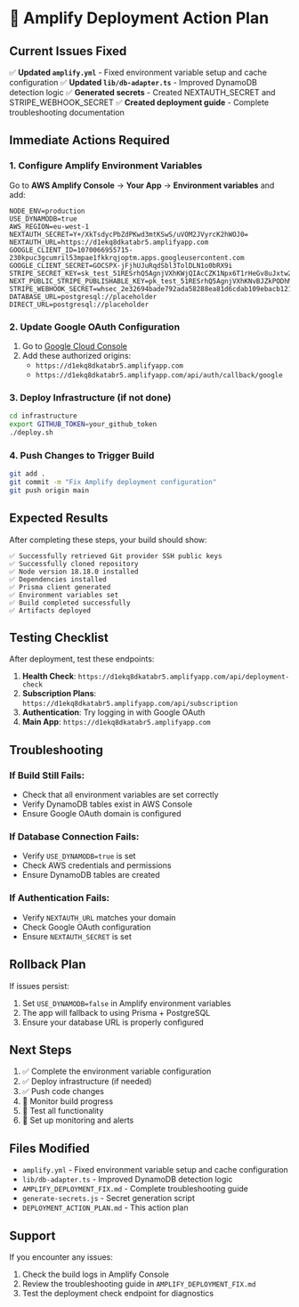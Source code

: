 # 🚀 Amplify Deployment Action Plan

## Current Issues Fixed

✅ **Updated `amplify.yml`** - Fixed environment variable setup and cache configuration
✅ **Updated `lib/db-adapter.ts`** - Improved DynamoDB detection logic
✅ **Generated secrets** - Created NEXTAUTH_SECRET and STRIPE_WEBHOOK_SECRET
✅ **Created deployment guide** - Complete troubleshooting documentation

## Immediate Actions Required

### 1. Configure Amplify Environment Variables

Go to **AWS Amplify Console** → **Your App** → **Environment variables** and add:

```
NODE_ENV=production
USE_DYNAMODB=true
AWS_REGION=eu-west-1
NEXTAUTH_SECRET=Y+/XkTsdycPbZdPKwd3mtKSwS/uVOM2JVyrcK2hWOJ0=
NEXTAUTH_URL=https://d1ekq8dkatabr5.amplifyapp.com
GOOGLE_CLIENT_ID=1070066955715-230kpuc3gcumril53mpae1fkkrqjoptm.apps.googleusercontent.com
GOOGLE_CLIENT_SECRET=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
STRIPE_SECRET_KEY=sk_test_51RESrhQ5AgnjVXhKWjQIAcCZK1Npx6T1rHeGv8uJxtw2E4PF8G2s9wTMIwHP52PRs23zeXBbn5krca5bExyYR2T600Ic9CYrRX
NEXT_PUBLIC_STRIPE_PUBLISHABLE_KEY=pk_test_51RESrhQ5AgnjVXhKNvBJZkPODhMM4CtkKTeSS8zIZeUuMSgjBR8ajmfNPxCLTsEBO9aAEJDbfTBCvDpbzoc1vqU000p2zPjLlX
STRIPE_WEBHOOK_SECRET=whsec_2e32694bade792ada58288ea81d6cdab109ebacb12186ae9bc121dc11cf8d021
DATABASE_URL=postgresql://placeholder
DIRECT_URL=postgresql://placeholder
```

### 2. Update Google OAuth Configuration

1. Go to [Google Cloud Console](https://console.cloud.google.com/)
2. Add these authorized origins:
   - `https://d1ekq8dkatabr5.amplifyapp.com`
   - `https://d1ekq8dkatabr5.amplifyapp.com/api/auth/callback/google`

### 3. Deploy Infrastructure (if not done)

```bash
cd infrastructure
export GITHUB_TOKEN=your_github_token
./deploy.sh
```

### 4. Push Changes to Trigger Build

```bash
git add .
git commit -m "Fix Amplify deployment configuration"
git push origin main
```

## Expected Results

After completing these steps, your build should show:

```
✅ Successfully retrieved Git provider SSH public keys
✅ Successfully cloned repository  
✅ Node version 18.18.0 installed
✅ Dependencies installed
✅ Prisma client generated
✅ Environment variables set
✅ Build completed successfully
✅ Artifacts deployed
```

## Testing Checklist

After deployment, test these endpoints:

1. **Health Check**: `https://d1ekq8dkatabr5.amplifyapp.com/api/deployment-check`
2. **Subscription Plans**: `https://d1ekq8dkatabr5.amplifyapp.com/api/subscription`
3. **Authentication**: Try logging in with Google OAuth
4. **Main App**: `https://d1ekq8dkatabr5.amplifyapp.com`

## Troubleshooting

### If Build Still Fails:
- Check that all environment variables are set correctly
- Verify DynamoDB tables exist in AWS Console
- Ensure Google OAuth domain is configured

### If Database Connection Fails:
- Verify `USE_DYNAMODB=true` is set
- Check AWS credentials and permissions
- Ensure DynamoDB tables are created

### If Authentication Fails:
- Verify `NEXTAUTH_URL` matches your domain
- Check Google OAuth configuration
- Ensure `NEXTAUTH_SECRET` is set

## Rollback Plan

If issues persist:
1. Set `USE_DYNAMODB=false` in Amplify environment variables
2. The app will fallback to using Prisma + PostgreSQL
3. Ensure your database URL is properly configured

## Next Steps

1. ✅ Complete the environment variable configuration
2. ✅ Deploy infrastructure (if needed)
3. ✅ Push code changes
4. 🔄 Monitor build progress
5. 🔄 Test all functionality
6. 🔄 Set up monitoring and alerts

## Files Modified

- `amplify.yml` - Fixed environment variable setup and cache configuration
- `lib/db-adapter.ts` - Improved DynamoDB detection logic
- `AMPLIFY_DEPLOYMENT_FIX.md` - Complete troubleshooting guide
- `generate-secrets.js` - Secret generation script
- `DEPLOYMENT_ACTION_PLAN.md` - This action plan

## Support

If you encounter any issues:
1. Check the build logs in Amplify Console
2. Review the troubleshooting guide in `AMPLIFY_DEPLOYMENT_FIX.md`
3. Test the deployment check endpoint for diagnostics 